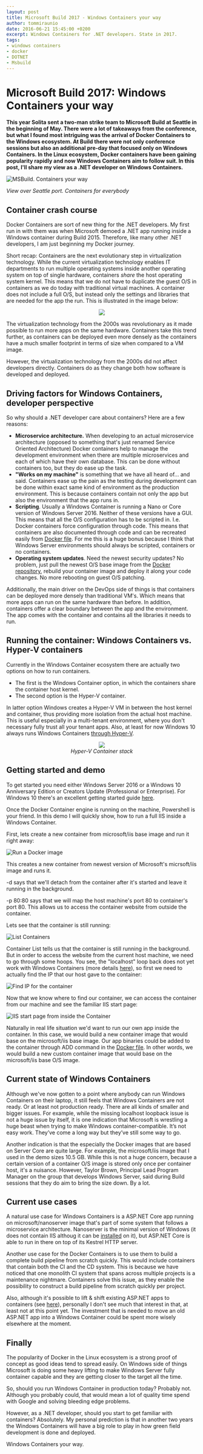 ```yaml
---
layout: post
title: Microsoft Build 2017 - Windows Containers your way
author: tommiraunio
date: 2016-06-21 15:45:00 +0200
excerpt: Windows Containers for .NET developers. State in 2017.
tags:
- windows containers
- docker
- DOTNET
- Msbuild
---
```


# Microsoft Build 2017: Windows Containers your way
**This year Solita sent a two-man strike team to Microsoft Build at Seattle in the beginning of May. There were a lot of takeaways from the conference, but what I found most intriguing was the arrival of Docker Containers to the Windows ecosystem. At Build there were not only conference sessions but also an additional pre-day that focused only on Windows Containers. In the Linux ecosystem, Docker containers have been gaining popularity rapidly and now Windows Containers aim to follow suit. In this post, I'll share my view as a .NET developer on Windows Containers.**

![MSBuild. Containers your way](/img/windows-containers-your-way/msbuild_containers_your_way.jpg)

_View over Seattle port. Containers for everybody_ 

## Container crash course

Docker Containers are sort of new thing for the .NET developers. My first run in with them was when Microsoft demoed a .NET app running inside a Windows container during Build 2015. Therefore, like many other .NET developers, I am just beginning my Docker journey.

Short recap: Containers are the next evolutionary step in virtualization technology. While the current virtualization technology enables IT departments to run multiple operating systems inside another operating system on top of single hardware, containers _share_ the host operating system kernel. This means that we do not have to duplicate the guest O/S in containers as we do today with traditional virtual machines. A container does not include a full O/S, but instead only the settings and libraries that are needed for the app the run. This is illustrated in the image below:

<div align="center">
    <img src="/img/windows-containers-your-way/vm_vs_container.png"/>
</div>

The virtualization technology from the 2000s was revolutionary as it made possible to run more apps on the same hardware. Containers take this trend further, as containers can be deployed even more densely as the containers have a much smaller footprint in terms of size when compared to a VM image. 

However, the virtualization technology from the 2000s did not affect developers directly. Containers do as they change both how software is developed and deployed.

## Driving factors for Windows Containers, developer perspective

So why should a .NET developer care about containers? Here are a few reasons:
* **Microservice architecture.** When developing to an actual microservice architecture (opposed to something that's just renamed Service Oriented Architecture) Docker containers help to manage the development environment when there are multiple microservices and each of which have their own database. This can be done without containers too, but they do ease up the task.
* **"Works on my machine"** is something that we have all heard of... and said. Containers ease up the pain as the testing during development can be done within exact same kind of environment as the production environment. This is because containers contain not only the app but also the environment that the app runs in.
* **Scripting**. Usually a Windows Container is running a Nano or Core version of Windows Server 2016. Neither of these versions have a GUI. This means that all the O/S configuration has to be scripted in. I.e. Docker containers force configuration through code. This means that containers are also documented through code and can be recreated easily from [Docker file](https://docs.microsoft.com/en-us/virtualization/windowscontainers/manage-docker/manage-windows-dockerfile). For me this is a huge bonus because I think that Windows Server environments should always be scripted, containers or no containers.
* **Operating system updates**. Need the newest security updates? No problem, just pull the newest O/S base image from the [Docker repository]( https://docs.docker.com/registry/), rebuild your container image and deploy it along your code changes. No more rebooting on guest O/S patching.

Additionally, the main driver on the DevOps side of things is that containers can be deployed more densely than traditional VM's. Which means that more apps can run on the same hardware than before. In addition, containers offer a clear boundary between the app and the environment. The app comes with the container and contains all the libraries it needs to run.

## Running the container: Windows Containers vs. Hyper-V containers

Currently in the Windows Container ecosystem there are actually two options on how to run containers. 
* The first is the Windows Container option, in which the containers share the container host kernel. 
* The second option is the Hyper-V container. 

In latter option Windows creates a Hyper-V VM in between the host kernel and container, thus providing more isolation from the actual host machine. This is useful especially in a multi-tenant environment, where you don't necessary fully trust all your tenant apps. Also, at least for now Windows 10 always runs Windows Containers [through Hyper-V](https://docs.microsoft.com/en-us/virtualization/windowscontainers/about/index).

<div align="center">
    <img src="/img/windows-containers-your-way/hyper-v_container.png"/><br />
    <i>Hyper-V Container stack</i>
</div>

## Getting started and demo

To get started you need either Windows Server 2016 or a Windows 10 Anniversary Edition or Creators Update (Professional or Enterprise). For Windows 10 there's an excellent getting started guide [here](https://docs.microsoft.com/en-us/virtualization/windowscontainers/quick-start/quick-start-windows-10).

Once the Docker Container engine is running on the machine, Powershell is your friend. In this demo I will quickly show, how to run a full IIS inside a Windows Container.

First, lets create a new container from microsoft/iis base image and run it right away:

![Run a Docker image](/img/windows-containers-your-way/demo1.png)

This creates a new container from newest version of Microsoft's micrsoft/iis image and runs it. 

-d says that we'll detach from the container after it's started and leave it running in the background. 

-p 80:80 says that we will map the host machine's port 80 to container's port 80. This allows us to access the container website from outside the container.

Lets see that the container is still running:

![List Containers](/img/windows-containers-your-way/demo2.png)

Container List tells us that the container is still running in the background. But in order to access the website from the current host machine, we need to go through some hoops. You see, the "localhost" loop back does not yet work with Windows Containers (more details [here](https://blog.sixeyed.com/published-ports-on-windows-containers-dont-do-loopback/)), so first we need to actually find the IP  that our host gave to the container:

![Find IP for the container](/img/windows-containers-your-way/demo3.png)

Now that we know where to find our container, we can access the container from our machine and see the familiar IIS start page:

![IIS start page from inside the Container](/img/windows-containers-your-way/demo4.png)

Naturally in real life situation we'd want to run our own app inside the container. In this case, we would build a new container image that would base on the microsoft/iis base image. Our app binaries could be added to the container through ADD command in the [Docker file](https://docs.microsoft.com/en-us/virtualization/windowscontainers/manage-docker/manage-windows-dockerfile). In other words, we would build a new custom container image that would base on the microsoft/iis base O/S image.

## Current state of Windows Containers

Although we've now gotten to a point where anybody can run Windows Containers on their laptop, it still feels that Windows Containers are not ready. Or at least not production ready. There are all kinds of smaller and bigger issues. For example, while the missing localhost loopback issue is not a huge issue by itself, it is one indication that Microsoft is wrestling a huge beast when trying to make Windows container-compatible. It’s not easy work. They’ve come a long way but they’ve still some way to go.

Another indication is that the especially the Docker images that are based on Server Core are quite large. For example, the microsoft/iis image that I used in the demo sizes 10.5 GB. While this is not a huge concern, because a certain version of a container O/S image is stored only once per container host, it's a nuisance. However, Taylor Brown, Principal Lead Program Manager on the group that develops Windows Server, said during Build sessions that they do aim to bring the size down. By a lot.


## Current use cases

A natural use case for Windows Containers is a ASP.NET Core app running on microsoft/nanoserver image that's part of some system that follows a microservice architecture. Nanoserver is the minimal version of Windows (it does not contain IIS althoug it can be [installed](https://docs.microsoft.com/en-us/aspnet/core/tutorials/nano-server) on it), but ASP.NET Core is able to run in there on top of its Kestrel HTTP server. 

Another use case for the Docker Containers is to use them to build a complete build pipeline from scratch quickly. This would include containers that contain both the CI and the CD system. This is because we have noticed that one monolith CI system that spans across multiple projects is a maintenance nightmare. Containers solve this issue, as they enable the possibility to construct a build pipeline from scratch quickly per project.

Also, although it's possible to lift & shift existing ASP.NET apps to containers (see [here](https://github.com/docker/communitytools-image2docker-win)), personally I don't see much that interest in that, at least not at this point yet. The investment that is needed to move an old ASP.NET app into a Windows Container could be spent more wisely elsewhere at the moment.

## Finally

The popularity of Docker in the Linux ecosystem is a strong proof of concept as good ideas tend to spread easily. On Windows side of things Microsoft is doing some heavy lifting to make Windows Server fully container capable and they are getting closer to the target all the time.

So, should you run Windows Container in production today? Probably not. Although you probably could, that would mean a lot of quality time spend with Google and solving bleeding edge problems.

However, as a .NET developer, should you start to get familiar with containers? Absolutely. My personal prediction is that in another two years the Windows Containers will have a big role to play in how green field development is done and deployed. 

Windows Containers your way.